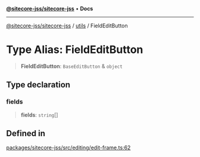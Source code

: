 [**@sitecore-jss/sitecore-jss**](../../README.md) • **Docs**

***

[@sitecore-jss/sitecore-jss](../../README.md) / [utils](../README.md) / FieldEditButton

# Type Alias: FieldEditButton

> **FieldEditButton**: `BaseEditButton` & `object`

## Type declaration

### fields

> **fields**: `string`[]

## Defined in

[packages/sitecore-jss/src/editing/edit-frame.ts:62](https://github.com/Sitecore/jss/blob/094c55edd597950938d3fb9f5f2129848bc3c7cb/packages/sitecore-jss/src/editing/edit-frame.ts#L62)
